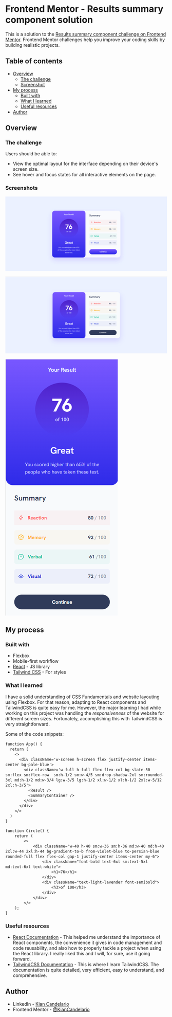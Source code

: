 # Frontend Mentor - Results summary component solution

This is a solution to the [Results summary component challenge on Frontend Mentor](https://www.frontendmentor.io/challenges/results-summary-component-CE_K6s0maV). Frontend Mentor challenges help you improve your coding skills by building realistic projects. 

## Table of contents

- [Overview](#overview)
  - [The challenge](#the-challenge)
  - [Screenshot](#screenshot)
- [My process](#my-process)
  - [Built with](#built-with)
  - [What I learned](#what-i-learned)
  - [Useful resources](#useful-resources)
- [Author](#author)

## Overview

### The challenge

Users should be able to:

- View the optimal layout for the interface depending on their device's screen size.
- See hover and focus states for all interactive elements on the page.

### Screenshots

![Active State](./resultsSummary/public/design/active-states.png)

![Desktop Design](./resultsSummary/public/design/desktop-design.png)

![Mobile Design](./resultsSummary/public/design/mobile-design.png)

## My process

### Built with

- Flexbox
- Mobile-first workflow
- [React](https://react.dev/) - JS library
- [Tailwind CSS](https://styled-components.com/) - For styles

### What I learned

I have a solid understanding of CSS Fundamentals and website layouting using Flexbox. For that reason, adapting to React components and TailwindCSS is quite easy for me. However, the major learning I had while working on this project was handling the *responsiveness* of the website for different screen sizes. Fortunately, accomplishing this with TailwindCSS is very straightforward.

Some of the code snippets:

```tsx
function App() {
  return (
    <>
      <div className='w-screen h-screen flex justify-center items-center bg-pale-blue'>
        <div className='w-full h-full flex flex-col bg-slate-50 sm:flex sm:flex-row  sm:h-1/2 sm:w-4/5 sm:drop-shadow-2xl sm:rounded-3xl md:h-1/2 md:w-3/4 lg:w-3/5 lg:h-1/2 xl:w-1/2 xl:h-1/2 2xl:w-5/12 2xl:h-3/5'>
          <Result />
          <SummaryContainer />
        </div>
      </div>
    </>
  )
}
```
```tsx
function Circle() {
    return (
        <>
            <div className="w-40 h-40 sm:w-36 sm:h-36 md:w-40 md:h-40 2xl:w-44 2xl:h-44 bg-gradient-to-b from-violet-blue to-persian-blue rounded-full flex flex-col gap-1 justify-center items-center my-6">
                <div className="font-bold text-6xl sm:text-5xl md:text-6xl text-white">
                    <h1>76</h1>
                </div>
                <div className="text-light-lavender font-semibold">
                    <h3>of 100</h3>
                </div>
            </div>
        </>
    );
}
```

### Useful resources

- [React Documentation](https://react.dev/learn) - This helped me understand the importance of React components, the convenience it gives in code management and code reusability, and also how to properly tackle a project when using the React library. I really liked this and I will, for sure, use it going forward.
- [TailwindCSS Documentation](https://tailwindcss.com/) - This is where I learn TailwindCSS. The documentation is quite detailed, very efficient, easy to understand, and comprehensive.

## Author
- LinkedIn - [Kian Candelario](https://www.linkedin.com/in/kian-candelario-11440a240/)
- Frontend Mentor - [@KianCandelario](https://www.frontendmentor.io/profile/KianCandelario)